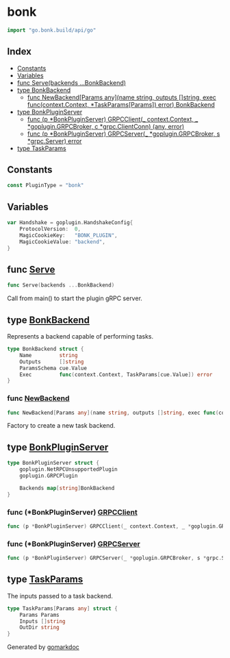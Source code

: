 <!-- Code generated by gomarkdoc. DO NOT EDIT -->

# bonk

```go
import "go.bonk.build/api/go"
```

## Index

- [Constants](<#constants>)
- [Variables](<#variables>)
- [func Serve\(backends ...BonkBackend\)](<#Serve>)
- [type BonkBackend](<#BonkBackend>)
  - [func NewBackend\[Params any\]\(name string, outputs \[\]string, exec func\(context.Context, \*TaskParams\[Params\]\) error\) BonkBackend](<#NewBackend>)
- [type BonkPluginServer](<#BonkPluginServer>)
  - [func \(p \*BonkPluginServer\) GRPCClient\(\_ context.Context, \_ \*goplugin.GRPCBroker, c \*grpc.ClientConn\) \(any, error\)](<#BonkPluginServer.GRPCClient>)
  - [func \(p \*BonkPluginServer\) GRPCServer\(\_ \*goplugin.GRPCBroker, s \*grpc.Server\) error](<#BonkPluginServer.GRPCServer>)
- [type TaskParams](<#TaskParams>)


## Constants

<a name="PluginType"></a>

```go
const PluginType = "bonk"
```

## Variables

<a name="Handshake"></a>

```go
var Handshake = goplugin.HandshakeConfig{
    ProtocolVersion:  0,
    MagicCookieKey:   "BONK_PLUGIN",
    MagicCookieValue: "backend",
}
```

<a name="Serve"></a>
## func [Serve](<https://github.com/bonk-build/bonk/blob/96b989e/api/go/plugin.go#L75>)

```go
func Serve(backends ...BonkBackend)
```

Call from main\(\) to start the plugin gRPC server.

<a name="BonkBackend"></a>
## type [BonkBackend](<https://github.com/bonk-build/bonk/blob/96b989e/api/go/plugin.go#L36-L41>)

Represents a backend capable of performing tasks.

```go
type BonkBackend struct {
    Name         string
    Outputs      []string
    ParamsSchema cue.Value
    Exec         func(context.Context, TaskParams[cue.Value]) error
}
```

<a name="NewBackend"></a>
### func [NewBackend](<https://github.com/bonk-build/bonk/blob/96b989e/api/go/plugin.go#L44-L48>)

```go
func NewBackend[Params any](name string, outputs []string, exec func(context.Context, *TaskParams[Params]) error) BonkBackend
```

Factory to create a new task backend.

<a name="BonkPluginServer"></a>
## type [BonkPluginServer](<https://github.com/bonk-build/bonk/blob/96b989e/api/go/plugin.go#L101-L106>)



```go
type BonkPluginServer struct {
    goplugin.NetRPCUnsupportedPlugin
    goplugin.GRPCPlugin

    Backends map[string]BonkBackend
}
```

<a name="BonkPluginServer.GRPCClient"></a>
### func \(\*BonkPluginServer\) [GRPCClient](<https://github.com/bonk-build/bonk/blob/96b989e/api/go/plugin.go#L117-L121>)

```go
func (p *BonkPluginServer) GRPCClient(_ context.Context, _ *goplugin.GRPCBroker, c *grpc.ClientConn) (any, error)
```



<a name="BonkPluginServer.GRPCServer"></a>
### func \(\*BonkPluginServer\) [GRPCServer](<https://github.com/bonk-build/bonk/blob/96b989e/api/go/plugin.go#L108>)

```go
func (p *BonkPluginServer) GRPCServer(_ *goplugin.GRPCBroker, s *grpc.Server) error
```



<a name="TaskParams"></a>
## type [TaskParams](<https://github.com/bonk-build/bonk/blob/96b989e/api/go/plugin.go#L29-L33>)

The inputs passed to a task backend.

```go
type TaskParams[Params any] struct {
    Params Params
    Inputs []string
    OutDir string
}
```

Generated by [gomarkdoc](<https://github.com/princjef/gomarkdoc>)
